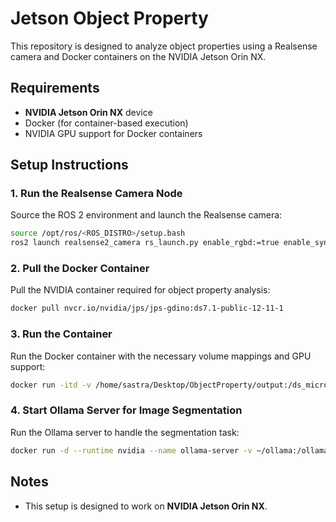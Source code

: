 
# Jetson Object Property

This repository is designed to analyze object properties using a Realsense camera and Docker containers on the NVIDIA Jetson Orin NX.

## Requirements

- **NVIDIA Jetson Orin NX** device
- Docker (for container-based execution)
- NVIDIA GPU support for Docker containers

## Setup Instructions

### 1. Run the Realsense Camera Node

Source the ROS 2 environment and launch the Realsense camera:

```bash
source /opt/ros/<ROS_DISTRO>/setup.bash
ros2 launch realsense2_camera rs_launch.py enable_rgbd:=true enable_sync:=true align_depth.enable:=true enable_color:=true enable_depth:=true pointcloud.enable:=true
```

### 2. Pull the Docker Container

Pull the NVIDIA container required for object property analysis:

```bash
docker pull nvcr.io/nvidia/jps/jps-gdino:ds7.1-public-12-11-1
```

### 3. Run the Container

Run the Docker container with the necessary volume mappings and GPU support:

```bash
docker run -itd -v /home/sastra/Desktop/ObjectProperty/output:/ds_microservices/output --runtime nvidia --network host nvcr.io/nvidia/jps/jps-gdino:ds7.1-public-12-11-1
```

### 4. Start Ollama Server for Image Segmentation

Run the Ollama server to handle the segmentation task:

```bash
docker run -d --runtime nvidia --name ollama-server -v ~/ollama:/ollama -e OLLAMA_MODELS=/ollama -p 11434:11434 dustynv/ollama:0.4.0-r36.4.0 ollama serve
```

## Notes

- This setup is designed to work on **NVIDIA Jetson Orin NX**.
